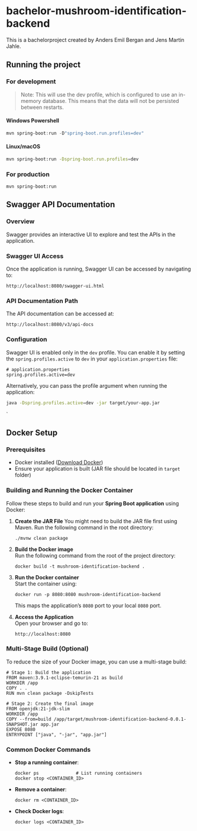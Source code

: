 # bachelor-mushroom-identification-backend
This is a bachelorproject created by Anders Emil Bergan and Jens Martin Jahle. 


## Running the project
### For development
> Note: This will use the dev profile, which is configured to use an in-memory database. This means that the data will not be persisted between restarts.
#### Windows Powershell
```powershell 
mvn spring-boot:run -D"spring-boot.run.profiles=dev"
```
#### Linux/macOS
```bash
mvn spring-boot:run -Dspring-boot.run.profiles=dev
```

### For production
```
mvn spring-boot:run
```


## Swagger API Documentation

### Overview
Swagger provides an interactive UI to explore and test the APIs in the application.

### Swagger UI Access

Once the application is running, Swagger UI can be accessed by navigating to:

```
http://localhost:8080/swagger-ui.html
```

### API Documentation Path

The API documentation can be accessed at:

```
http://localhost:8080/v3/api-docs
```

### Configuration

Swagger UI is enabled only in the `dev` profile. You can enable it by setting the `spring.profiles.active` to `dev` in your `application.properties` file:

```properties
# application.properties
spring.profiles.active=dev
```

Alternatively, you can pass the profile argument when running the application:

```bash
java -Dspring.profiles.active=dev -jar target/your-app.jar
```
`


## Docker Setup

### Prerequisites
- Docker installed ([Download Docker](https://www.docker.com/get-started))
- Ensure your application is built (JAR file should be located in `target` folder)

### Building and Running the Docker Container
Follow these steps to build and run your **Spring Boot application** using Docker:

1. **Create the JAR File**
   You might need to build the JAR file first using Maven. Run the following command in the root directory:
   ```
   ./mvnw clean package
   ``` 

2. **Build the Docker image**  
   Run the following command from the root of the project directory:
   ```
   docker build -t mushroom-identification-backend .
   ```

3. **Run the Docker container**  
   Start the container using:
   ```
   docker run -p 8080:8080 mushroom-identification-backend
   ```

   This maps the application’s `8080` port to your local `8080` port.

4. **Access the Application**  
   Open your browser and go to:
   ```
   http://localhost:8080
   ```

### Multi-Stage Build (Optional)
To reduce the size of your Docker image, you can use a multi-stage build:
```
# Stage 1: Build the application
FROM maven:3.9.1-eclipse-temurin-21 as build
WORKDIR /app
COPY . .
RUN mvn clean package -DskipTests

# Stage 2: Create the final image
FROM openjdk:21-jdk-slim
WORKDIR /app
COPY --from=build /app/target/mushroom-identification-backend-0.0.1-SNAPSHOT.jar app.jar
EXPOSE 8080
ENTRYPOINT ["java", "-jar", "app.jar"]
```

### Common Docker Commands
- **Stop a running container**:
  ```
  docker ps              # List running containers
  docker stop <CONTAINER_ID>
  ```
- **Remove a container**:
  ```
  docker rm <CONTAINER_ID>
  ```
- **Check Docker logs**:
  ```
  docker logs <CONTAINER_ID>
  ```
